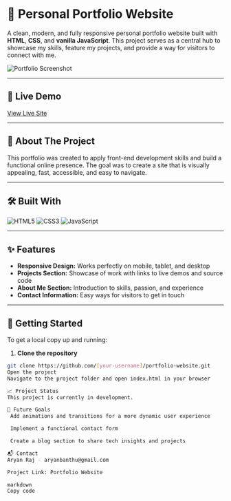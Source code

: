 # 🌟 Personal Portfolio Website

A clean, modern, and fully responsive personal portfolio website built with **HTML**, **CSS**, and **vanilla JavaScript**. This project serves as a central hub to showcase my skills, feature my projects, and provide a way for visitors to connect with me.

![Portfolio Screenshot](https://github.com/user-attachments/assets/9c6a5d93-b487-4014-99a1-6f8da2e041a6)


---

## 🚀 Live Demo
[View Live Site](#)  

---

## 📝 About The Project
This portfolio was created to apply front-end development skills and build a functional online presence. The goal was to create a site that is visually appealing, fast, accessible, and easy to navigate.

---

## 🛠 Built With
![HTML5](https://img.shields.io/badge/HTML5-E34F26?style=flat&logo=html5&logoColor=white)
![CSS3](https://img.shields.io/badge/CSS3-1572B6?style=flat&logo=css3&logoColor=white)
![JavaScript](https://img.shields.io/badge/JavaScript-F7DF1E?style=flat&logo=javascript&logoColor=black)

---

## ✨ Features
- **Responsive Design:** Works perfectly on mobile, tablet, and desktop  
- **Projects Section:** Showcase of work with links to live demos and source code  
- **About Me Section:** Introduction to skills, passion, and experience  
- **Contact Information:** Easy ways for visitors to get in touch  

---

## 🏃 Getting Started
To get a local copy up and running:

1. **Clone the repository**
```bash
git clone https://github.com/[your-username]/portfolio-website.git
Open the project
Navigate to the project folder and open index.html in your browser

📈 Project Status
This project is currently in development.

🔮 Future Goals
 Add animations and transitions for a more dynamic user experience

 Implement a functional contact form

 Create a blog section to share tech insights and projects

📬 Contact
Aryan Raj - aryanbanthu@gmail.com

Project Link: Portfolio Website

markdown
Copy code
